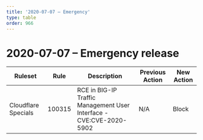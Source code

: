 ```yaml
---
title: '2020-07-07 – Emergency'
type: table
order: 966
---
```


# 2020-07-07 – Emergency release

<TableWrap><table style="width: 100%">

<thead>
  <tr>
    <th>Ruleset</th>
    <th>Rule</th>
    <th>Description</th>
    <th>Previous Action</th>
    <th>New Action</th>
  </tr>
</thead>
<tbody>
  <tr>
    <td>Cloudflare Specials</td>
    <td>100315</td>
    <td>RCE in BIG-IP Traffic Management User Interface - CVE:CVE-2020-5902</td>
    <td>N/A</td>
    <td>Block</td>
  </tr>
</tbody>

</table></TableWrap>
